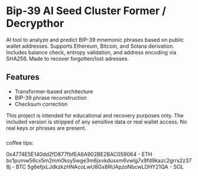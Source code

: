 # Bip-39 AI Seed Cluster Former / Decrypthor

AI tool to analyze and predict BIP-39 mnemonic phrases based on public wallet addresses. 
Supports Ethereum, Bitcoin, and Solana derivation. Includes balance check, entropy validation, and address encoding via SHA256.
Made to recover forgotten/lost adresses.

## Features
- Transformer-based architecture
- BIP-39 phrase reconstruction
- Checksum correction

This project is intended for educational and recovery purposes only. 
The included version is stripped of any sensitive data or real wallet access. 
No real keys or phrases are present.



###

coffee tips: 

0x4774E5E140dd2fD877fbfEA6A902BE2BAC059064 - ETH
bc1pumw56cx5m2mm0ksy5wge3m6jxvkdusxm6vwlg7x9fd9kazc2grrs2z378j - BTC
5g6efjxLJdkzkzHNAcoLwU8Gx8RUApzoNbcwLDHY21QA - SOL
